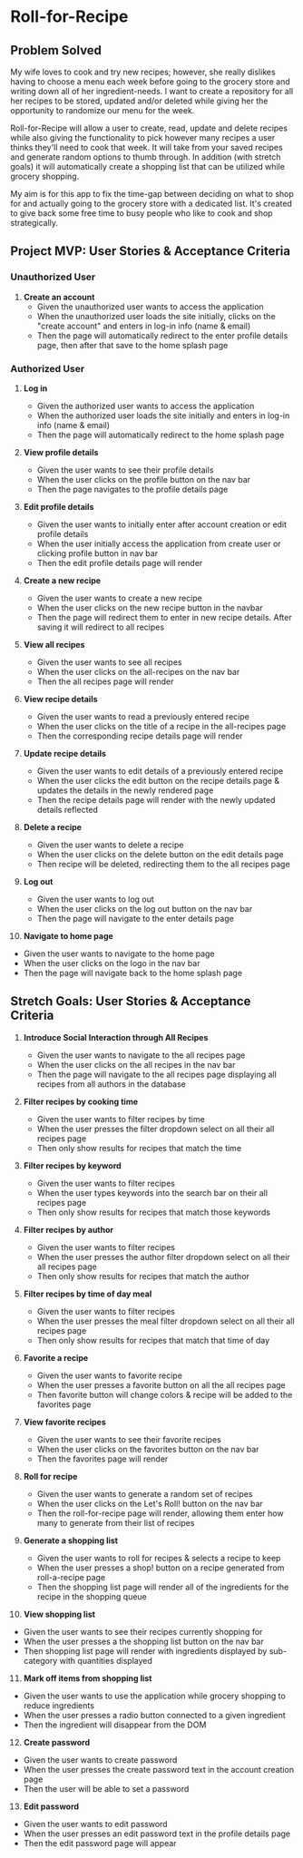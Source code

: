 # Roll-for-Recipe

## Problem Solved

My wife loves to cook and try new recipes; however, she really dislikes having to choose a menu each week before going to the grocery store and writing down all of her ingredient-needs. I want to create a repository for all her recipes to be stored, updated and/or deleted while giving her the opportunity to randomize our menu for the week.

Roll-for-Recipe will allow a user to create, read, update and delete recipes while also giving the functionality to pick however many recipes a user thinks they'll need to cook that week. It will take from your saved recipes and generate random options to thumb through. In addition (with stretch goals) it will automatically create a shopping list that can be utilized while grocery shopping.

My aim is for this app to fix the time-gap between deciding on what to shop for and actually going to the grocery store with a dedicated list. It's created to give back some free time to busy people who like to cook and shop strategically.

## Project MVP: User Stories & Acceptance Criteria

### Unauthorized User

1. **Create an account**
   - Given the unauthorized user wants to access the application
   - When the unauthorized user loads the site initially, clicks on the "create account" and enters in log-in info (name & email)
   - Then the page will automatically redirect to the enter profile details page, then after that save to the home splash page

### Authorized User

1. **Log in**

   - Given the authorized user wants to access the application
   - When the authorized user loads the site initially and enters in log-in info (name & email)
   - Then the page will automatically redirect to the home splash page

2. **View profile details**

   - Given the user wants to see their profile details
   - When the user clicks on the profile button on the nav bar
   - Then the page navigates to the profile details page

3. **Edit profile details**

   - Given the user wants to initially enter after account creation or edit profile details
   - When the user initially access the application from create user or clicking profile button in nav bar
   - Then the edit profile details page will render

4. **Create a new recipe**

   - Given the user wants to create a new recipe
   - When the user clicks on the new recipe button in the navbar
   - Then the page will redirect them to enter in new recipe details. After saving it will redirect to all recipes

5. **View all recipes**

   - Given the user wants to see all recipes
   - When the user clicks on the all-recipes on the nav bar
   - Then the all recipes page will render

6. **View recipe details**

   - Given the user wants to read a previously entered recipe
   - When the user clicks on the title of a recipe in the all-recipes page
   - Then the corresponding recipe details page will render

7. **Update recipe details**

   - Given the user wants to edit details of a previously entered recipe
   - When the user clicks the edit button on the recipe details page & updates the details in the newly rendered page
   - Then the recipe details page will render with the newly updated details reflected

8. **Delete a recipe**

   - Given the user wants to delete a recipe
   - When the user clicks on the delete button on the edit details page
   - Then recipe will be deleted, redirecting them to the all recipes page

9. **Log out**

   - Given the user wants to log out
   - When the user clicks on the log out button on the nav bar
   - Then the page will navigate to the enter details page

10. **Navigate to home page**

- Given the user wants to navigate to the home page
- When the user clicks on the logo in the nav bar
- Then the page will navigate back to the home splash page

## Stretch Goals: User Stories & Acceptance Criteria

1. **Introduce Social Interaction through All Recipes**

   - Given the user wants to navigate to the all recipes page
   - When the user clicks on the all recipes in the nav bar
   - Then the page will navigate to the all recipes page displaying all recipes from all authors in the database

2. **Filter recipes by cooking time**

   - Given the user wants to filter recipes by time
   - When the user presses the filter dropdown select on all their all recipes page
   - Then only show results for recipes that match the time

3. **Filter recipes by keyword**

   - Given the user wants to filter recipes
   - When the user types keywords into the search bar on their all recipes page
   - Then only show results for recipes that match those keywords

4. **Filter recipes by author**

   - Given the user wants to filter recipes
   - When the user presses the author filter dropdown select on all their all recipes page
   - Then only show results for recipes that match the author

5. **Filter recipes by time of day meal**

   - Given the user wants to filter recipes
   - When the user presses the meal filter dropdown select on all their all recipes page
   - Then only show results for recipes that match that time of day

6. **Favorite a recipe**

   - Given the user wants to favorite recipe
   - When the user presses a favorite button on all the all recipes page
   - Then favorite button will change colors & recipe will be added to the favorites page

7. **View favorite recipes**

   - Given the user wants to see their favorite recipes
   - When the user clicks on the favorites button on the nav bar
   - Then the favorites page will render

8. **Roll for recipe**

   - Given the user wants to generate a random set of recipes
   - When the user clicks on the Let's Roll! button on the nav bar
   - Then the roll-for-recipe page will render, allowing them enter how many to generate from their list of recipes

9. **Generate a shopping list**

   - Given the user wants to roll for recipes & selects a recipe to keep
   - When the user presses a shop! button on a recipe generated from roll-a-recipe page
   - Then the shopping list page will render all of the ingredients for the recipe in the shopping queue

10. **View shopping list**

- Given the user wants to see their recipes currently shopping for
- When the user presses a the shopping list button on the nav bar
- Then shopping list page will render with ingredients displayed by sub-category with quantities displayed

11. **Mark off items from shopping list**

- Given the user wants to use the application while grocery shopping to reduce ingredients
- When the user presses a radio button connected to a given ingredient
- Then the ingredient will disappear from the DOM

12. **Create password**

- Given the user wants to create password
- When the user presses the create password text in the account creation page
- Then the user will be able to set a password

13. **Edit password**

- Given the user wants to edit password
- When the user presses an edit password text in the profile details page
- Then the edit password page will appear
